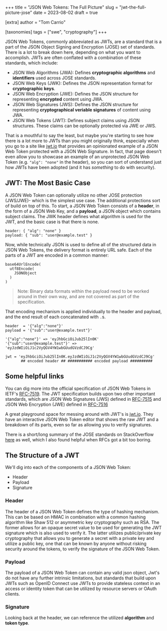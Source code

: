 +++
title = "JSON Web Tokens: The Full Picture"
slug = "jwt-the-full-picture-jose"
date = 2023-08-02
draft = true

[extra]
author = "Tom Carrio"

[taxonomies]
tags = ["swe", "cryptography"]
+++

JSON Web Tokens, commonly abbreviated as JWTs, are a standard that is a part of the JSON Object Signing and Encryption (JOSE) set of standards. There is a lot to break down here, depending on what you want to accomplish. JWTs are often conflated with a combination of these standards, which include:

- JSON Web Algorithms (JWA): Defines **cryptographic algorithms** and **identifiers** used across JOSE standards.
- JSON Web Keys (JWK): Defines the JSON representation format for **cryptographic keys**.
- JSON Web Encryption (JWE): Defines the JSON structure for representing **encrypted** content using JWA.
- JSON Web Signatures (JWS): Defines the JSON structure for representing **cryptographical veriable signatures** of content using JWA.
- JSON Web Tokens (JWT): Defines subject claims using JSON structures. These claims can be optionally protected via JWE or JWS.

That is a mouthful to say the least, but maybe you're starting to see how there is a lot more to JWTs than you might originally think, especially when you go to a site like [jwt.io][] that provides an opinionated example of a JSON Web Token protected with a JSON Web Signature. In fact, that page doesn't even allow you to showcase an example of an unprotected JSON Web Token (e.g. `"alg": "none"` in the header), so you can sort of understand just how JWTs have been adopted (and it has _something_ to do with security).

## JWT: The Most Basic Case

A JSON Web Token can optionally utilize no other JOSE protection (JWS/JWE)- which is the simplest use case. The additional protections sort of build on top of this. To start, a JSON Web Token consists of a **header**, in the form of a JSON Web Key, and a **payload**, a JSON object which contains subject claims. The JWK header defines what algorithm is used for the JWT, and the basic case is that there is none.

```
header: { "alg": "none" }
payload: { "sub": "user@example.test" }
```

Now, while technically JSON is used to define all of the structured data in JSON Web Tokens, the delivery format is entirely URL safe. Each of the parts of a JWT are encoded in a common manner:

```
base64UrlEncode(
  utf8Encode(
    JSONObject
  )
)
```
> Note: Binary data formats within the payload need to be worked around in their own way, and are not covered as part of the specification.

That encoding mechanism is applied individually to the header and payload, and the end result of each concatenated with `.`s.

```
header  = '{"alg":"none"}'
payload = '{"sub":"user@example.test"}'

'{"alg":"none"}' => 'eyJhbGciOiJub25lIn0K'
'{"sub":"user@example.test"}' => 'eyJzdWIiOiJ1c2VyQGV4YW1wbGUudGVzdCJ9Cg'

jwt = 'eyJhbGciOiJub25lIn0K.eyJzdWIiOiJ1c2VyQGV4YW1wbGUudGVzdCJ9Cg'
       ## encoded header ## ########### encoded payload ##########    
```

## Some helpful links

You can dig more into the official specification of JSON Web Tokens in IETF's [RFC-7519][]. The JWT specification builds upon two other important standards, which are JSON Web Signatures (JWS) defined in [RFC-7515][] and JSON Web Encryption (JWE) defined in [RFC-7516][]

A great playground space for messing around with JWT's is [jwt.io][]. They have an interactive JSON Web Token editor that shows the raw JWT and a breakdown of its parts, even so far as allowing you to verify signatures.

There is a short/long summary of the JOSE standards on StackOverflow [here][JOSE-SO] as well, which I also found helpful when RFCs got a bit too boring.

## The Structure of a JWT

We'll dig into each of the components of a JSON Web Token:

- Header
- Payload
- Signature

### Header

The header of a JSON Web Token defines the type of hashing mechanism. This can be based on HMAC in combination with a common hashing algorithm like Shaw 512 or asymmetric key cryptography such as RSA. The former allows for an opaque secret value to be used for generating the JWT signature which is also used to verify it. The latter utilizes public/private key cryptography that allows you to generate a secret with a private key and utilize a public key, one that can be known by anyone without risking security around the tokens, to verify the signature of the JSON Web Token.

### Payload

The payload of a JSON Web Token can contain any valid json object, Jwt's do not have any further intrinsic limitations, but standards that build upon JWTs such as OpenID Connect use JWTs to provide stateless context in an access or identity token that can be utilized by resource servers or OAuth clients.

### Signature

Looking back at the header, we can reference the utilized **algorithm** and **token type**. 

<!-- References -->

[RFC-7515]: https://datatracker.ietf.org/doc/html/rfc7515
[RFC-7516]: https://datatracker.ietf.org/doc/html/rfc7516
[RFC-7519]: https://datatracker.ietf.org/doc/html/rfc7519
[jwt.io]: https://jwt.io
[JOSE-SO]: https://stackoverflow.com/questions/74257560/what-is-the-difference-between-jose-jwa-jwe-jwk-jws-and-jwt